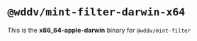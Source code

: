 # `@wddv/mint-filter-darwin-x64`

This is the **x86_64-apple-darwin** binary for `@wddv/mint-filter`

